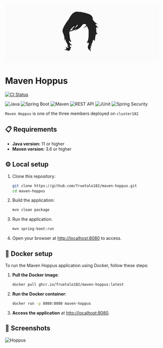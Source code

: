 

<div align="left">

![Hoppus](src/main/resources/mark.png)

<h1>Maven Hoppus</h1>

  [![CI Status](https://img.shields.io/github/actions/workflow/status/fruetalo182/maven-hoppus/ci.yaml?branch=main&label=CI%20Status)](https://github.com/fruetalo182/maven-hoppus/actions/workflows/ci.yaml)
  
  ![Java](https://img.shields.io/badge/Java-007396?style=flat&logo=java&logoColor=white)
  ![Spring Boot](https://img.shields.io/badge/Spring%20Boot-6DB33F?style=flat&logo=spring&logoColor=white)
  ![Maven](https://img.shields.io/badge/Maven-C71A36?style=flat&logo=apachemaven&logoColor=white)
  ![REST API](https://img.shields.io/badge/REST%20API-00BFFF?style=flat&logo=api&logoColor=white)
  ![JUnit](https://img.shields.io/badge/JUnit-25A162?style=flat&logo=junit&logoColor=white)
  ![Spring Security](https://img.shields.io/badge/Spring%20Security-6DB33F?style=flat&logo=spring&logoColor=white)


</div>

```Maven Hoppus``` is one of the three members deployed on ```cluster182```

## 📋 Requirements

- **Java version:** 11 or higher
- **Maven version:** 3.6 or higher


## ⚙️ Local setup

1. Clone this repository:
    ```bash
    git clone https://github.com/fruetalo182/maven-hoppus.git
    cd maven-hoppus
    ```
2. Build the application:
    ```bash
    mvn clean package
    ```
3. Run the application:
    ```bash
    mvn spring-boot:run
    ```
4. Open your browser at [http://localhost:8080](http://localhost:8080) to access.


## 🐳 Docker setup

To run the Maven Hoppus application using Docker, follow these steps:

1. **Pull the Docker image**:

    ```bash
    docker pull ghcr.io/fruetalo182/maven-hoppus:latest
    ```

2. **Run the Docker container**:

    ```bash
    docker run -p 8080:8080 maven-hoppus
    ```

3. **Access the application** at [http://localhost:8080](http://localhost:8080).

## 📸 Screenshots
![Hoppus](src/main/resources/mark_real.png)

